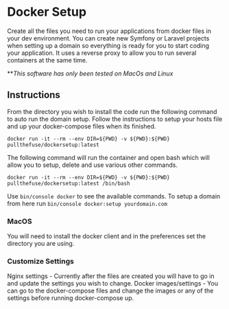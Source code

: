 # Docker Setup
Create all the files you need to run your applications from docker files in your dev environment. You can create new Symfony or Laravel projects when setting up a domain so everything is ready for you to start coding your application. It uses a reverse proxy to allow you to run several containers at the same time. 

***This software has only been tested on MacOs and Linux*

## Instructions 
From the directory you wish to install the code run the following command to auto run the domain setup. Follow the instructions to setup your hosts file and up your docker-compose files when its finished.

```
docker run -it --rm --env DIR=${PWD} -v ${PWD}:${PWD} pullthefuse/dockersetup:latest
```

The following command will run the container and open bash which will allow you to setup, delete and use various other commands.

```
docker run -it --rm --env DIR=${PWD} -v ${PWD}:${PWD} pullthefuse/dockersetup:latest /bin/bash
```

Use ```bin/console docker``` to see the available commands. To setup a domain from here run ```bin/console docker:setup yourdomain.com```

### MacOS
You will need to install the docker client and in the preferences set the directory you are using.

### Customize Settings
Nginx settings - Currently after the files are created you will have to go in and update the settings you wish to change.
Docker images/settings - You can go to the docker-compose files and change the images or any of the settings before running docker-compose up.
